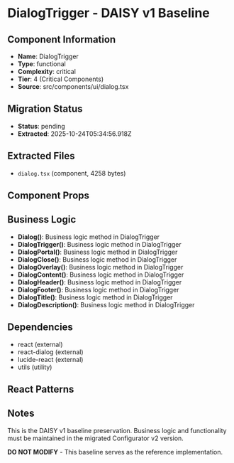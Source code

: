 # DialogTrigger - DAISY v1 Baseline

## Component Information

- **Name**: DialogTrigger
- **Type**: functional
- **Complexity**: critical
- **Tier**: 4 (Critical Components)
- **Source**: src/components/ui/dialog.tsx

## Migration Status

- **Status**: pending
- **Extracted**: 2025-10-24T05:34:56.918Z

## Extracted Files

- `dialog.tsx` (component, 4258 bytes)

## Component Props



## Business Logic

- **Dialog()**: Business logic method in DialogTrigger
- **DialogTrigger()**: Business logic method in DialogTrigger
- **DialogPortal()**: Business logic method in DialogTrigger
- **DialogClose()**: Business logic method in DialogTrigger
- **DialogOverlay()**: Business logic method in DialogTrigger
- **DialogContent()**: Business logic method in DialogTrigger
- **DialogHeader()**: Business logic method in DialogTrigger
- **DialogFooter()**: Business logic method in DialogTrigger
- **DialogTitle()**: Business logic method in DialogTrigger
- **DialogDescription()**: Business logic method in DialogTrigger

## Dependencies

- react (external)
- react-dialog (external)
- lucide-react (external)
- utils (utility)

## React Patterns



## Notes

This is the DAISY v1 baseline preservation. Business logic and functionality
must be maintained in the migrated Configurator v2 version.

**DO NOT MODIFY** - This baseline serves as the reference implementation.
